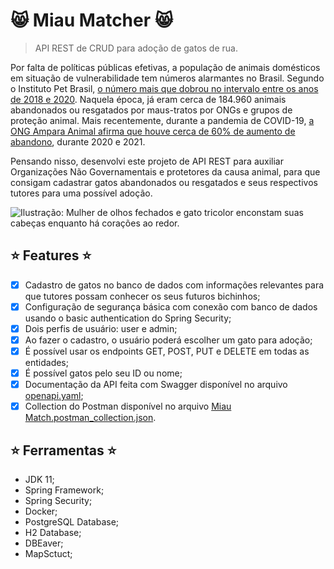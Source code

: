 # :smile_cat: Miau Matcher :smile_cat:
> API REST de CRUD para adoção de gatos de rua.

Por falta de políticas públicas efetivas, a população de animais domésticos em situação de vulnerabilidade tem números alarmantes no Brasil. Segundo o Instituto Pet Brasil, [o número mais que dobrou no intervalo entre os anos de 2018 e 2020](https://institutopetbrasil.com/fique-por-dentro/numero-de-animais-de-estimacao-em-situacao-de-vulnerabilidade-mais-do-que-dobra-em-dois-anos-aponta-pesquisa-do-ipb/). Naquela época, já eram cerca de 184.960 animais abandonados ou resgatados por maus-tratos por ONGs e grupos de proteção animal. Mais recentemente, durante a pandemia de COVID-19, [a ONG Ampara Animal afirma que houve cerca de 60% de aumento de abandono](https://exame.com/bussola/abandono-de-animais-aumentou-cerca-de-60-durante-a-pandemia/), durante 2020 e 2021.

Pensando nisso, desenvolvi este projeto de API REST para auxiliar Organizações Não Governamentais e protetores da causa animal, para que consigam cadastrar gatos abandonados ou resgatados e seus respectivos tutores para uma possível adoção.

![Ilustração: Mulher de olhos fechados e gato tricolor enconstam suas cabeças enquanto há corações ao redor. ](https://i.pinimg.com/564x/bf/2c/07/bf2c0742978c9ff4d3397ec000e38d18.jpg)

## :star: Features :star:
- [x] Cadastro de gatos no banco de dados com informações relevantes para que tutores possam conhecer os seus futuros bichinhos;
- [x] Configuração de segurança básica com conexão com banco de dados usando o basic authentication do Spring Security;
- [x] Dois perfis de usuário: user e admin;
- [x] Ao fazer o cadastro, o usuário poderá escolher um gato para adoção;
- [x] É possível usar os endpoints GET, POST, PUT e DELETE em todas as entidades;
- [x] É possível gatos pelo seu ID ou nome;
- [x] Documentação da API feita com Swagger disponível no arquivo [openapi.yaml](https://github.com/giorgiasantos/api-adocao-gatos/blob/main/openapi.yaml);
- [x] Collection do Postman disponível no arquivo [Miau Match.postman_collection.json](https://github.com/giorgiasantos/api-adocao-gatos/blob/main/Miau%20Match.postman_collection.json).
      
## :star: Ferramentas :star:
- JDK 11;
- Spring Framework;
- Spring Security;
- Docker;
- PostgreSQL Database;
- H2 Database;
- DBEaver;
- MapSctuct;
